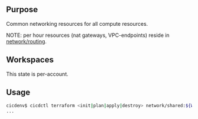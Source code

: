## Purpose
Common networking resources for all compute resources.

NOTE: per hour resources (nat gateways, VPC-endpoints) reside in [network/routing](../routing).

## Workspaces
This state is per-account.

## Usage
```bash
cicdenv$ cicdctl terraform <init|plan|apply|destroy> network/shared:${WORKSPACE}
...
```
